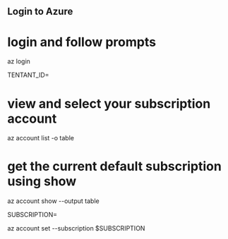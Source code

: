 ## Login to Azure

# login and follow prompts

az login 

TENTANT_ID=<your-tenant-id>

# view and select your subscription account

az account list -o table

# get the current default subscription using show
az account show --output table

SUBSCRIPTION=<id>

az account set --subscription $SUBSCRIPTION
